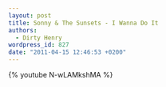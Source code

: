 ```yaml
---
layout: post
title: Sonny & The Sunsets - I Wanna Do It
authors:
  - Dirty Henry
wordpress_id: 827
date: "2011-04-15 12:46:53 +0200"
---
```


{% youtube N-wLAMkshMA %}
